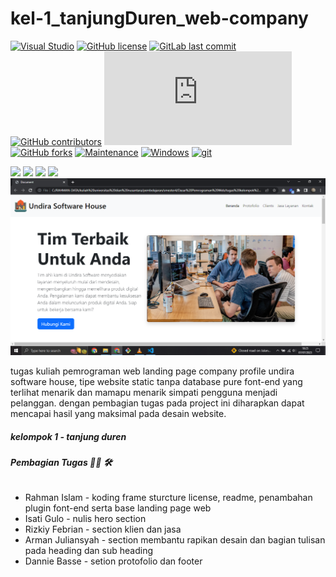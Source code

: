 # kel-1_tanjungDuren_web-company

[![Visual Studio](https://badgen.net/badge/icon/visualstudio?icon=visualstudio&label)](https://visualstudio.microsoft.com)
[![GitHub license](https://img.shields.io/github/license/Naereen/StrapDown.js.svg)](https://github.com/RahmanIslamIen/kel-1_tanjungDuren_web-company/blob/main/LICENSE)
[![GitLab last commit](https://badgen.net/gitlab/last-commit/NickBusey/HomelabOS/)](https://gitlab.com/NickBusey/HomelabOS/-/commits)
[![GitHub contributors](https://img.shields.io/github/contributors/Naereen/badges.svg)](https://github.com/RahmanIslamIen/kel-1_tanjungDuren_web-company/graphs/contributors/)
[![GitHub stars](https://badgen.net/github/stars/Naereen/Strapdown.js)](https://github.com/RahmanIslamIen/kel-1_tanjungDuren_web-company/stargazers)
[![GitHub forks](https://badgen.net/github/forks/Naereen/Strapdown.js/)](ttps://github.com/RahmanIslamIen/kel-1_tanjungDuren_web-company/network/)
[![Maintenance](https://img.shields.io/badge/Maintained%3F-yes-green.svg)](ttps://github.com/RahmanIslamIen/kel-1_tanjungDuren_web-company/graphs/commit-activity)
[![Windows](https://badgen.net/badge/icon/windows?icon=windows&label)](https://microsoft.com/windows/)
[![git](https://badgen.net/badge/icon/git?icon=git&label)](https://git-scm.com)

<div style="display: inline;">
  <img src="https://img.shields.io/badge/Google_chrome-4285F4?style=for-the-badge&logo=Google-chrome&logoColor=white" />
  <img src="https://img.shields.io/badge/Heroku-430098?style=for-the-badge&logo=heroku&logoColor=white" />
  <img src="https://img.shields.io/badge/Bootstrap-563D7C?style=for-the-badge&logo=bootstrap&logoColor=white" />
  <img src="https://img.shields.io/badge/jQuery-0769AD?style=for-the-badge&logo=jquery&logoColor=white" />
</div>
<center>
  <img src="scr_tampilan/tampilan-01.png" />
</center>
<p>tugas kuliah pemrograman web landing page company profile undira software house, tipe website static tanpa database pure font-end yang terlihat menarik dan mamapu menarik simpati pengguna menjadi pelanggan. dengan pembagian tugas pada project ini diharapkan dapat mencapai hasil yang maksimal pada desain website.</p>
<h5>kelompok 1 - tanjung duren</h5>
<h6><b>Pembagian Tugas 👨‍💻 🛠</b></h6>
<ul>
  <li>Rahman Islam - koding frame sturcture license, readme, penambahan plugin font-end serta base landing page web</li>
  <li>Isati Gulo - nulis hero section</li>
  <li>Rizkiy Febrian - section klien dan jasa</li>
  <li>Arman Juliansyah - section membantu rapikan desain dan bagian tulisan pada heading dan sub heading</li>
  <li>Dannie Basse - setion protofolio dan footer</li>
</ul>
